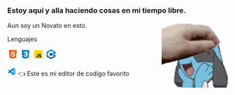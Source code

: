 <h3>Estoy aqui y alla haciendo cosas en mi tiempo libre.</h3>

Aun soy un Novato en esto.
<a href= "https://raw.githubusercontent.com/448L/448L/main/E4kbCZdVEAIjwkB.png">
  <img src = "ac148350-6bb2-4595-9ff6-f5b127a539d9.gif" width = "30%" height = "auto" align = "right"/>
</a>

Lenguajes

<a href = "https://github.com/448L/448L/blob/main/BOYFRIEND%20LLAMA%20UNA%20PIZZERIA.webm?raw=true"><img src = "icons8-html-5-96.png" width = "5%" height = "auto"></a>
<a href = "https://github.com/448L/448L/blob/main/tails%20tenedor.webm?raw=true"><img src = "icons8-css3-96.png" width = "5%" height = "auto"></a>
<a href = "https://raw.githubusercontent.com/448L/448L/main/E4kbCZdVEAIjwkB.png"><img src = "icons8-javascript-96.png" width = "5%" height = "auto"></a>
<a href = "https://github.com/448L/448L/blob/main/MUERE-1-1.mp4?raw=true"><img src = "icons8-c++-96.png" width = "5%" height = "auto"></a>

<a href = "https://github.com/Microsoft/vscode"><img src = "icons8-visual-studio-code-2019-96.png" width = "20px" height = "auto" aling = "right"></a> 👈 Este es mi editor de codigo favorito

<!-- A estas alturas no es necesario decir que me gusta Riolu/Lucario -->
<!-- No se vale ver los enlaces, arruinaras la sorpresa -->
